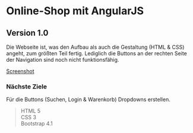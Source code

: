 # Online-Shop mit AngularJS

## Version 1.0
Die Webseite ist, was den Aufbau als auch die Gestaltung (HTML & CSS) angeht, zum größten Teil fertig. Lediglich die Buttons 
an der rechten Seite der Navigation sind noch nicht funktionsfähig. 

[Screenshot](https://github.com/BassamxMednini/Online-Shop/blob/master/images/Screenshot_1.png?raw=true)

### Nächste Ziele
Für die Buttons (Suchen, Login & Warenkorb) Dropdowns erstellen. 

> HTML 5<br>
> CSS 3<br>
> Bootstrap 4.1
